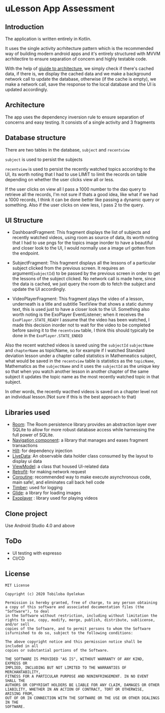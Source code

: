 # uLesson App Assessment

## Introduction
The application is written entirely in Kotlin.

It uses the single activity acrhitecture pattern which is the recommended way of building modern android apps and it's entirely structured with
MVVM acrhitectire to ensure separation of concern and highly testable code.

With the help of [giuide to architecture](https://developer.android.com/jetpack/guide), we simply check if there's cached data, if there is, we display the cached data
and we make a background network call to update the database, otherwise (if the cache is empty), we make a network call, save the response to the local database and the UI is updated accordingly.

## Architecture
The app uses the dependency inversion rule to ensure separation of concerns and easy testing.
It consists of a single activity and 3 fragments

## Database structure
There are two tables in the database, `subject` and `recentview`

`subject` is used to persist the subjects

`recentview` is used to persist the recently watched topics
accoridng to the UI, its worth noting that I had to use LIMIT to limit the records on table depending on whether the user clicks view all or less.

If the user clicks on view all I pass a 1000 number to the dao query to retrieve all the records, I'm not sure if thats a good idea, 
like what if we had a 1000 records, I think it can be done better like passing a dynamic query or something.
Also if the user clicks on view less, I pass 2 to the query.

## UI Structure
* DashboardFragment:
This fragment displays the list of subjects and recently watched videos, using room as source of data,
its worth noting that I had to use pngs for the topics image inorder to have a beautiful and closer look to the UI, I would normally use a image url
gotten from the endpoint.

* SubjectFragment: 
This fragment displays all the lessons of a particular subject clicked from the previous screen.
It requires an argument(``subjectId``) to be passed by the previous screen in order to get the lessons of the subject clicked.
No network call is made here, since the data is cached, we just query the room db to fetch the subject and update the UI accordingly.

* VideoPlayerFragment:
This fragment plays the video of a lesson, underneath is a title and subtitle TextView that shows a static dummy text, 
this is used just to have a closer look to the UI.
Something also worth noting is the ExoPlayer EventListener; when it receives the `ExoPlayer.STATE_READY` I assume that the video has been watched,
I made this decision inorder not to wait for the video to be completed before saving it to the `recentview` table, I think this should typically be done in the 
`ExoPlayer.STATE_ENDED`

Also the recent watched videos is saved using the `subjectId` `subjectName` and `chapterName` as topicName, so for example if I watched Standard deviation lesson
under a chapter called statistics in Mathemeatics subject, what would be saved in the `recentview` table is statistics as the `topicName`, Mathematics as the `subjectName`
and it uses the `subjectId` as the unique key so that when you watch another lesson in another chapter of the same subject it updates the topic name as the most recently watched topic in that subject.

In other words, the recently wacthed videos is saved on a chapter level not an individual lesson.(Not sure if this is the best approach to that)

## Libraries used
* [Room](https://developer.android.com/topic/libraries/architecture/room): The Room persistence library provides an abstraction 
layer over SQLite to allow for more robust database access while harnessing the full power of SQLite.
* [Navigation component](https://developer.android.com/guide/navigation/navigation-getting-started): a library that manages and eases fragment transactions
* [Hilt](https://developer.android.com/training/dependency-injection/hilt-android): for dependency injection
* [LiveData](https://developer.android.com/topic/libraries/architecture/livedata): An observable data holder class consumed by the layout to display ui data
* [ViewModel](https://developer.android.com/topic/libraries/architecture/viewmodel): a class that housed UI-related data
* [Retrofit](https://square.github.io/retrofit/): for making network request
* [Coroutine](https://developer.android.com/kotlin/coroutines): recommended way to make execute asynchronous code, main safe!, and eliminates call back hell code
* [Timber](): used for logging
* [Glide](https://github.com/bumptech/glide): a library for loading images
* [Exoplayer](https://exoplayer.dev/) : library used for playing videos

## Clone project
Use Android Studio 4.0 and above

## ToDo
* UI testing with espresso
* CI/CD

## License
```
MIT License

Copyright (c) 2020 Tobiloba Oyelekan

Permission is hereby granted, free of charge, to any person obtaining a copy of this software and associated documentation files (the "Software"), to deal
in the Software without restriction, including without limitation the rights to use, copy, modify, merge, publish, distribute, sublicense, and/or sell
copies of the Software, and to permit persons to whom the Software isfurnished to do so, subject to the following conditions:

The above copyright notice and this permission notice shall be included in all
copies or substantial portions of the Software.

THE SOFTWARE IS PROVIDED "AS IS", WITHOUT WARRANTY OF ANY KIND, EXPRESS OR
IMPLIED, INCLUDING BUT NOT LIMITED TO THE WARRANTIES OF MERCHANTABILITY,
FITNESS FOR A PARTICULAR PURPOSE AND NONINFRINGEMENT. IN NO EVENT SHALL THE
AUTHORS OR COPYRIGHT HOLDERS BE LIABLE FOR ANY CLAIM, DAMAGES OR OTHER
LIABILITY, WHETHER IN AN ACTION OF CONTRACT, TORT OR OTHERWISE, ARISING FROM,
OUT OF OR IN CONNECTION WITH THE SOFTWARE OR THE USE OR OTHER DEALINGS IN THE
SOFTWARE.
```

